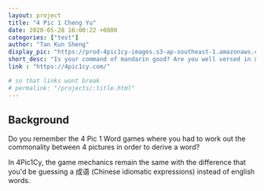 ```yaml
---
layout: project
title: "4 Pic 1 Cheng Yu"
date: 2020-05-28 16:00:22 +0800
categories: ["test"]
author: "Tan Kun Sheng"
display_pic: "https://prod-4pic1cy-images.s3-ap-southeast-1.amazonaws.com/4pic1cy_1200_600.png"
short_desc: "Is your command of mandarin good? Are you well versed in 成语s? Let's find out!"
link : "https://4pic1cy.com/"

# so that links wont break
# permalink: "/projects/:title.html"
---
```


## Background

Do you remember the 4 Pic 1 Word games where you had to work out the commonality between 4 pictures in order to derive a word?

In 4Pic1Cy, the game mechanics remain the same with the difference that you'd be guessing a 成语 (Chinese idiomatic expressions) instead of english words.